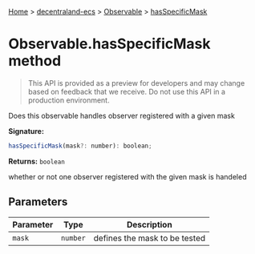 [Home](./index) &gt; [decentraland-ecs](./decentraland-ecs.md) &gt; [Observable](./decentraland-ecs.observable.md) &gt; [hasSpecificMask](./decentraland-ecs.observable.hasspecificmask.md)

# Observable.hasSpecificMask method

> This API is provided as a preview for developers and may change based on feedback that we receive. Do not use this API in a production environment.

Does this observable handles observer registered with a given mask

**Signature:**
```javascript
hasSpecificMask(mask?: number): boolean;
```
**Returns:** `boolean`

whether or not one observer registered with the given mask is handeled

## Parameters

|  Parameter | Type | Description |
|  --- | --- | --- |
|  `mask` | `number` | defines the mask to be tested |

